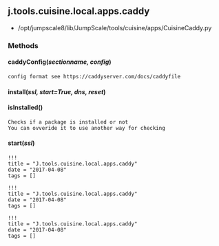 <!-- toc -->
## j.tools.cuisine.local.apps.caddy

- /opt/jumpscale8/lib/JumpScale/tools/cuisine/apps/CuisineCaddy.py

### Methods

#### caddyConfig(*sectionname, config*) 

```
config format see https://caddyserver.com/docs/caddyfile

```

#### install(*ssl, start=True, dns, reset*) 

#### isInstalled() 

```
Checks if a package is installed or not
You can ovveride it to use another way for checking

```

#### start(*ssl*) 


```
!!!
title = "J.tools.cuisine.local.apps.caddy"
date = "2017-04-08"
tags = []
```

```
!!!
title = "J.tools.cuisine.local.apps.caddy"
date = "2017-04-08"
tags = []
```

```
!!!
title = "J.tools.cuisine.local.apps.caddy"
date = "2017-04-08"
tags = []
```
